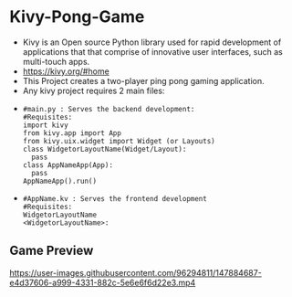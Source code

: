 # Kivy-Pong-Game
- Kivy is an Open source Python library used for rapid development of applications that that comprise of innovative user interfaces, such as multi-touch apps.
- https://kivy.org/#home
- This Project creates a two-player ping pong gaming application.
- Any kivy project requires 2 main files: 
-     #main.py : Serves the backend development:
      #Requisites:
      import kivy
      from kivy.app import App
      from kivy.uix.widget import Widget (or Layouts)
      class WidgetorLayoutName(Widget/Layout):
        pass
      class AppNameApp(App):
        pass
      AppNameApp().run()
-     #AppName.kv : Serves the frontend development
      #Requisites:
      WidgetorLayoutName
      <WidgetorLayoutName>:
      
## Game Preview

https://user-images.githubusercontent.com/96294811/147884687-e4d37606-a999-4331-882c-5e6e6f6d22e3.mp4

